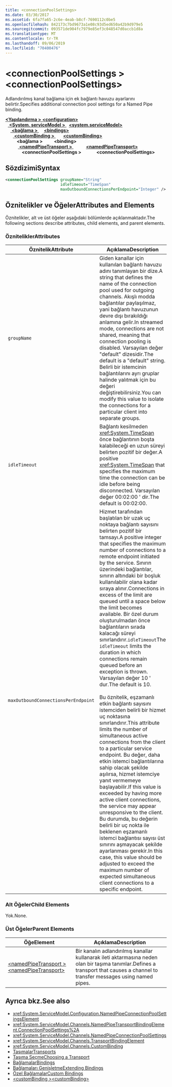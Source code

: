 ```yaml
---
title: <connectionPoolSettings>
ms.date: 03/30/2017
ms.assetid: 6fa7fa65-2c6e-4eab-b8cf-7690112c0be5
ms.openlocfilehash: 842173c7bd9673a1e08c93d5ed650a42b9d979e5
ms.sourcegitcommit: 093571de904fc7979e85ef3c048547d0accb1d8a
ms.translationtype: MT
ms.contentlocale: tr-TR
ms.lasthandoff: 09/06/2019
ms.locfileid: "70400476"
---
```

# <a name="connectionpoolsettings"></a><span data-ttu-id="0eeeb-101">\<connectionPoolSettings ></span><span class="sxs-lookup"><span data-stu-id="0eeeb-101">\<connectionPoolSettings></span></span>
<span data-ttu-id="0eeeb-102">Adlandırılmış kanal bağlama için ek bağlantı havuzu ayarlarını belirtir.</span><span class="sxs-lookup"><span data-stu-id="0eeeb-102">Specifies additional connection pool settings for a Named Pipe binding.</span></span>  
  
<span data-ttu-id="0eeeb-103">[ **\<Yapılandırma >** ](../configuration-element.md)</span><span class="sxs-lookup"><span data-stu-id="0eeeb-103">[**\<configuration>**](../configuration-element.md)</span></span>\
<span data-ttu-id="0eeeb-104">&nbsp;&nbsp;[ **\<System. serviceModel >** ](system-servicemodel.md)</span><span class="sxs-lookup"><span data-stu-id="0eeeb-104">&nbsp;&nbsp;[**\<system.serviceModel>**](system-servicemodel.md)</span></span>\
<span data-ttu-id="0eeeb-105">&nbsp;&nbsp;&nbsp;&nbsp;[ **\<bağlama >** ](bindings.md)</span><span class="sxs-lookup"><span data-stu-id="0eeeb-105">&nbsp;&nbsp;&nbsp;&nbsp;[**\<bindings>**](bindings.md)</span></span>\
<span data-ttu-id="0eeeb-106">&nbsp;&nbsp;&nbsp;&nbsp;&nbsp;&nbsp;[ **\<customBinding >** ](custombinding.md)</span><span class="sxs-lookup"><span data-stu-id="0eeeb-106">&nbsp;&nbsp;&nbsp;&nbsp;&nbsp;&nbsp;[**\<customBinding>**](custombinding.md)</span></span>\
<span data-ttu-id="0eeeb-107">&nbsp;&nbsp;&nbsp;&nbsp;&nbsp;&nbsp;&nbsp;&nbsp; **\<bağlama >** </span><span class="sxs-lookup"><span data-stu-id="0eeeb-107">&nbsp;&nbsp;&nbsp;&nbsp;&nbsp;&nbsp;&nbsp;&nbsp;**\<binding>**</span></span>\
<span data-ttu-id="0eeeb-108">&nbsp;&nbsp;&nbsp;&nbsp;&nbsp;&nbsp;&nbsp;&nbsp;&nbsp;&nbsp;[ **\<namedPipeTransport >** ](namedpipetransport.md)</span><span class="sxs-lookup"><span data-stu-id="0eeeb-108">&nbsp;&nbsp;&nbsp;&nbsp;&nbsp;&nbsp;&nbsp;&nbsp;&nbsp;&nbsp;[**\<namedPipeTransport>**](namedpipetransport.md)</span></span>\
<span data-ttu-id="0eeeb-109">&nbsp;&nbsp;&nbsp;&nbsp;&nbsp;&nbsp;&nbsp;&nbsp;&nbsp;&nbsp;&nbsp;&nbsp; **\<connectionPoolSettings >**</span><span class="sxs-lookup"><span data-stu-id="0eeeb-109">&nbsp;&nbsp;&nbsp;&nbsp;&nbsp;&nbsp;&nbsp;&nbsp;&nbsp;&nbsp;&nbsp;&nbsp;**\<connectionPoolSettings>**</span></span>  
  
## <a name="syntax"></a><span data-ttu-id="0eeeb-110">Sözdizimi</span><span class="sxs-lookup"><span data-stu-id="0eeeb-110">Syntax</span></span>  
  
```xml  
<connectionPoolSettings groupName="String"
                        idleTimeout="TimeSpan"
                        maxOutboundConnectionsPerEndpoint="Integer" />
```  
  
## <a name="attributes-and-elements"></a><span data-ttu-id="0eeeb-111">Öznitelikler ve Öğeler</span><span class="sxs-lookup"><span data-stu-id="0eeeb-111">Attributes and Elements</span></span>  
 <span data-ttu-id="0eeeb-112">Öznitelikler, alt ve üst öğeler aşağıdaki bölümlerde açıklanmaktadır.</span><span class="sxs-lookup"><span data-stu-id="0eeeb-112">The following sections describe attributes, child elements, and parent elements.</span></span>  
  
### <a name="attributes"></a><span data-ttu-id="0eeeb-113">Öznitelikler</span><span class="sxs-lookup"><span data-stu-id="0eeeb-113">Attributes</span></span>  
  
|<span data-ttu-id="0eeeb-114">Öznitelik</span><span class="sxs-lookup"><span data-stu-id="0eeeb-114">Attribute</span></span>|<span data-ttu-id="0eeeb-115">Açıklama</span><span class="sxs-lookup"><span data-stu-id="0eeeb-115">Description</span></span>|  
|---------------|-----------------|  
|`groupName`|<span data-ttu-id="0eeeb-116">Giden kanallar için kullanılan bağlantı havuzu adını tanımlayan bir dize.</span><span class="sxs-lookup"><span data-stu-id="0eeeb-116">A string that defines the name of the connection pool used for outgoing channels.</span></span> <span data-ttu-id="0eeeb-117">Akışlı modda bağlantılar paylaşılmaz, yani bağlantı havuzunun devre dışı bırakıldığı anlamına gelir.</span><span class="sxs-lookup"><span data-stu-id="0eeeb-117">In streamed mode, connections are not shared, meaning that connection pooling is disabled.</span></span> <span data-ttu-id="0eeeb-118">Varsayılan değer "default" dizesidir.</span><span class="sxs-lookup"><span data-stu-id="0eeeb-118">The default is a "default" string.</span></span> <span data-ttu-id="0eeeb-119">Belirli bir istemcinin bağlantılarını ayrı gruplar halinde yalıtmak için bu değeri değiştirebilirsiniz.</span><span class="sxs-lookup"><span data-stu-id="0eeeb-119">You can modify this value to isolate the connections for a particular client into separate groups.</span></span>|  
|`idleTimeout`|<span data-ttu-id="0eeeb-120">Bağlantı kesilmeden <xref:System.TimeSpan> önce bağlantının boşta kalabileceği en uzun süreyi belirten pozitif bir değer.</span><span class="sxs-lookup"><span data-stu-id="0eeeb-120">A positive <xref:System.TimeSpan> that specifies the maximum time the connection can be idle before being disconnected.</span></span> <span data-ttu-id="0eeeb-121">Varsayılan değer 00:02:00 ' dir.</span><span class="sxs-lookup"><span data-stu-id="0eeeb-121">The default is 00:02:00.</span></span>|  
|`maxOutboundConnectionsPerEndpoint`|<span data-ttu-id="0eeeb-122">Hizmet tarafından başlatılan bir uzak uç noktaya bağlantı sayısını belirten pozitif bir tamsayı.</span><span class="sxs-lookup"><span data-stu-id="0eeeb-122">A positive integer that specifies the maximum number of connections to a remote endpoint initiated by the service.</span></span> <span data-ttu-id="0eeeb-123">Sınırın üzerindeki bağlantılar, sınırın altındaki bir boşluk kullanılabilir olana kadar sıraya alınır.</span><span class="sxs-lookup"><span data-stu-id="0eeeb-123">Connections in excess of the limit are queued until a space below the limit becomes available.</span></span> <span data-ttu-id="0eeeb-124">Bir özel durum oluşturulmadan önce bağlantıların sırada kalacağı süreyi sınırlandırır.`idleTimeout`</span><span class="sxs-lookup"><span data-stu-id="0eeeb-124">The `idleTimeout` limits the duration in which connections remain queued before an exception is thrown.</span></span> <span data-ttu-id="0eeeb-125">Varsayılan değer 10 ' dur.</span><span class="sxs-lookup"><span data-stu-id="0eeeb-125">The default is 10.</span></span><br /><br /> <span data-ttu-id="0eeeb-126">Bu öznitelik, eşzamanlı etkin bağlantı sayısını istemciden belirli bir hizmet uç noktasına sınırlandırır.</span><span class="sxs-lookup"><span data-stu-id="0eeeb-126">This attribute limits the number of simultaneous active connections from the client to a particular service endpoint.</span></span> <span data-ttu-id="0eeeb-127">Bu değer, daha etkin istemci bağlantılarına sahip olacak şekilde aşılırsa, hizmet istemciye yanıt vermemeye başlayabilir.</span><span class="sxs-lookup"><span data-stu-id="0eeeb-127">If this value is exceeded by having more active client connections, the service may appear unresponsive to the client.</span></span> <span data-ttu-id="0eeeb-128">Bu durumda, bu değerin belirli bir uç nokta ile beklenen eşzamanlı istemci bağlantısı sayısı üst sınırını aşmayacak şekilde ayarlanması gerekir.</span><span class="sxs-lookup"><span data-stu-id="0eeeb-128">In this case, this value should be adjusted to exceed the maximum number of expected simultaneous client connections to a specific endpoint.</span></span>|  
  
### <a name="child-elements"></a><span data-ttu-id="0eeeb-129">Alt Öğeler</span><span class="sxs-lookup"><span data-stu-id="0eeeb-129">Child Elements</span></span>  
 <span data-ttu-id="0eeeb-130">Yok.</span><span class="sxs-lookup"><span data-stu-id="0eeeb-130">None.</span></span>  
  
### <a name="parent-elements"></a><span data-ttu-id="0eeeb-131">Üst Öğeler</span><span class="sxs-lookup"><span data-stu-id="0eeeb-131">Parent Elements</span></span>  
  
|<span data-ttu-id="0eeeb-132">Öğe</span><span class="sxs-lookup"><span data-stu-id="0eeeb-132">Element</span></span>|<span data-ttu-id="0eeeb-133">Açıklama</span><span class="sxs-lookup"><span data-stu-id="0eeeb-133">Description</span></span>|  
|-------------|-----------------|  
|[<span data-ttu-id="0eeeb-134">\<namedPipeTransport ></span><span class="sxs-lookup"><span data-stu-id="0eeeb-134">\<namedPipeTransport></span></span>](namedpipetransport.md)|<span data-ttu-id="0eeeb-135">Bir kanalın adlandırılmış kanallar kullanarak ileti aktarmasına neden olan bir taşıma tanımlar.</span><span class="sxs-lookup"><span data-stu-id="0eeeb-135">Defines a transport that causes a channel to transfer messages using named pipes.</span></span>|  
  
## <a name="see-also"></a><span data-ttu-id="0eeeb-136">Ayrıca bkz.</span><span class="sxs-lookup"><span data-stu-id="0eeeb-136">See also</span></span>

- <xref:System.ServiceModel.Configuration.NamedPipeConnectionPoolSettingsElement>
- <xref:System.ServiceModel.Channels.NamedPipeTransportBindingElement.ConnectionPoolSettings%2A>
- <xref:System.ServiceModel.Channels.NamedPipeConnectionPoolSettings>
- <xref:System.ServiceModel.Channels.TransportBindingElement>
- <xref:System.ServiceModel.Channels.CustomBinding>
- [<span data-ttu-id="0eeeb-137">Taşımalar</span><span class="sxs-lookup"><span data-stu-id="0eeeb-137">Transports</span></span>](../../../wcf/feature-details/transports.md)
- [<span data-ttu-id="0eeeb-138">Taşıma Seçme</span><span class="sxs-lookup"><span data-stu-id="0eeeb-138">Choosing a Transport</span></span>](../../../wcf/feature-details/choosing-a-transport.md)
- [<span data-ttu-id="0eeeb-139">Bağlamalar</span><span class="sxs-lookup"><span data-stu-id="0eeeb-139">Bindings</span></span>](../../../wcf/bindings.md)
- [<span data-ttu-id="0eeeb-140">Bağlamaları Genişletme</span><span class="sxs-lookup"><span data-stu-id="0eeeb-140">Extending Bindings</span></span>](../../../wcf/extending/extending-bindings.md)
- [<span data-ttu-id="0eeeb-141">Özel Bağlamalar</span><span class="sxs-lookup"><span data-stu-id="0eeeb-141">Custom Bindings</span></span>](../../../wcf/extending/custom-bindings.md)
- [<span data-ttu-id="0eeeb-142">\<customBinding ></span><span class="sxs-lookup"><span data-stu-id="0eeeb-142">\<customBinding></span></span>](custombinding.md)
